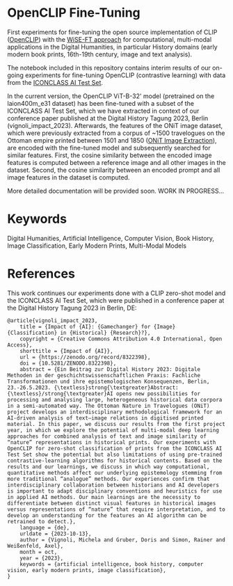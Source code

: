 # OpenCLIP Fine-Tuning
First experiments for fine-tuning the open source implementation of CLIP ([OpenCLIP](https://github.com/mlfoundations/open_clip)) with the [WiSE-FT approach](https://github.com/mlfoundations/wise-ft) for computational, multi-modal applications in the Digital Humanities, in particular History domains (early modern book prints, 16th-19th century, image and text analysis).

The notebook included in this repository contains interim results of our on-going experiments for fine-tuning OpenCLIP (contrastive learning) with data from the [ICONCLASS AI Test Set](https://iconclass.org/testset/).

In the current version, the OpenCLIP ViT-B-32' model (pretrained on the laion400m_e31 dataset) has been fine-tuned with a subset of the ICONCLASS AI Test Set, which we have extracted in context of our conference paper published at the Digital History Tagung 2023, Berlin (vignoli_impact_2023). Afterwards, the features of the ONiT image dataset, which were previously extracted from a corpus of ~1500 travelogues on the Ottoman empire printed between 1501 and 1850 ([ONiT Image Extraction](https://github.com/ONiT-project/onit-image-extraction)), are encoded with the fine-tuned model and subsequently searched for similar features. First, the cosine similarity between the encoded image features is computed between a reference image and all other images in the dataset. Second, the cosine similarity between an encoded prompt and all image features in the dataset is computed.

More detailed documentation will be provided soon. WORK IN PROGRESS...

# Keywords
Digital Humanities, Artificial Intelligence, Computer Vision, Book History, Image Classification, Early Modern Prints, Multi-Modal Models

# References
This work continues our experiments done with a CLIP zero-shot model and the ICONCLASS AI Test Set, which were published in a conference paper at the Digital History Tagung 2023 in Berlin, DE:

```
@article{vignoli_impact_2023,
	title = {Impact of {AI}: {Gamechanger} for {Image} {Classification} in {Historical} {Research}?},
	copyright = {Creative Commons Attribution 4.0 International, Open Access},
	shorttitle = {Impact of {AI}},
	url = {https://zenodo.org/record/8322398},
	doi = {10.5281/ZENODO.8322398},
	abstract = {Ein Beitrag zur Digital History 2023: Digitale Methoden in der geschichtswissenschaftlichen Praxis: Fachliche Transformationen und ihre epistemologischen Konsequenzen, Berlin, 23.-26.5.2023. {\textless}strong{\textgreater}Abstract: {\textless}/strong{\textgreater}AI opens new possibilities for processing and analysing large, heterogeneous historical data corpora in a semi-automated way. The Ottoman Nature in Travelogues (ONiT) project develops an interdisciplinary methodological framework for an AI-driven analysis of text–image relations in digitised printed material. In this paper, we discuss our results from the first project year, in which we explore the potential of multi-modal deep learning approaches for combined analysis of text and image similarity of “nature” representations in historical prints. Our experiments with OpenCLIP for zero-shot classification of prints from the ICONCLASS AI Test Set show the potential but also limitations of using pre-trained contrastive-learning algorithms for historical contents. Based on the results and our learnings, we discuss in which way computational, quantitative methods affect our underlying epistemology stemming from more traditional “analogue” methods. Our experiences confirm that interdisciplinary collaboration between historians and AI developers is important to adapt disciplinary conventions and heuristics for use in applied AI methods. Our main learnings are the necessity to differentiate between distinct visual features in historical images versus representations of “nature” that require interpretation, and to develop an understanding for the features an AI algorithm can be retrained to detect.},
	language = {de},
	urldate = {2023-10-13},
	author = {Vignoli, Michela and Gruber, Doris and Simon, Rainer and Weißenfeld, Axel},
	month = oct,
	year = {2023},
	keywords = {artificial intelligence, book history, computer vision, early modern prints, image classification},
}

```
